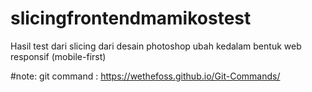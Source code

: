 # slicingfrontendmamikostest
Hasil test dari slicing dari desain photoshop ubah kedalam bentuk web responsif (mobile-first)


#note:
git command : https://wethefoss.github.io/Git-Commands/
